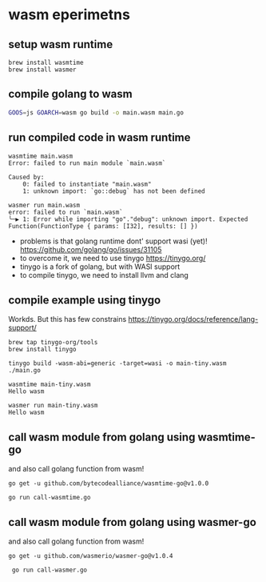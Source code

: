 # wasm eperimetns

## setup wasm runtime
```
brew install wasmtime
brew install wasmer
```


## compile golang to wasm
```bash
GOOS=js GOARCH=wasm go build -o main.wasm main.go
```

## run compiled code in wasm runtime
```
wasmtime main.wasm
Error: failed to run main module `main.wasm`

Caused by:
    0: failed to instantiate "main.wasm"
    1: unknown import: `go::debug` has not been defined
```

```
wasmer run main.wasm
error: failed to run `main.wasm`
╰─▶ 1: Error while importing "go"."debug": unknown import. Expected Function(FunctionType { params: [I32], results: [] })

```


-  problems is that golang runtime dont' support wasi (yet)! https://github.com/golang/go/issues/31105
-  to overcome it, we need to use tinygo https://tinygo.org/
- tinygo is a fork of golang, but with WASI support
- to compile tinygo, we need to install llvm and clang


## compile example using tinygo
Workds. But this has few constrains https://tinygo.org/docs/reference/lang-support/
```
brew tap tinygo-org/tools
brew install tinygo
```

```
tinygo build -wasm-abi=generic -target=wasi -o main-tiny.wasm  ./main.go
```

```
wasmtime main-tiny.wasm                                                 
Hello wasm
```

```
wasmer run main-tiny.wasm 
Hello wasm
```

## call wasm module from golang using wasmtime-go
and also call golang function from wasm!
```
go get -u github.com/bytecodealliance/wasmtime-go@v1.0.0

go run call-wasmtime.go
```

## call wasm module from golang using wasmer-go
and also call golang function from wasm!
```
go get -u github.com/wasmerio/wasmer-go@v1.0.4

 go run call-wasmer.go

```